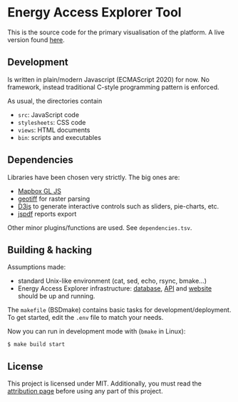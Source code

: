 # Energy Access Explorer Tool

This is the source code for the primary visualisation of the platform. A live
version found [here](https://www.energyaccessexplorer.org/).

## Development

Is written in plain/modern Javascript (ECMAScript 2020) for now. No framework,
instead traditional C-style programming pattern is enforced.

As usual, the directories contain
- `src`: JavaScript code
- `stylesheets`: CSS code
- `views`: HTML documents
- `bin`: scripts and executables

## Dependencies
Libraries have been chosen very strictly. The big ones are:
- [Mapbox GL JS](https://github.com/mapbox/mapbox-gl-js)
- [geotiff](https://github.com/geotiffjs/geotiff.js) for raster parsing
- [D3js](https://d3js.org) to generate interactive controls such as sliders,
  pie-charts, etc.
- [jspdf](https://parall.ax/products/jspdf) reports export

Other minor plugins/functions are used. See `dependencies.tsv`.

## Building & hacking

Assumptions made:

- standard Unix-like environment (cat, sed, echo, rsync, bmake...)
- Energy Access Explorer infrastructure:
  [database](https://github.com/energyaccessexplorer/database),
  [API](https://github.com/energyaccessexplorer/api) and
  [website](https://github.com/energyaccessexplorer/website)
  should be up and running.

The `makefile` (BSDmake) contains basic tasks for development/deployment. To get
started, edit the `.env` file to match your needs.

Now you can run in development mode with (`bmake` in Linux):

    $ make build start

## License

This project is licensed under MIT. Additionally, you must read the
[attribution page](https://www.energyaccessexplorer.org/attribution)
before using any part of this project.
